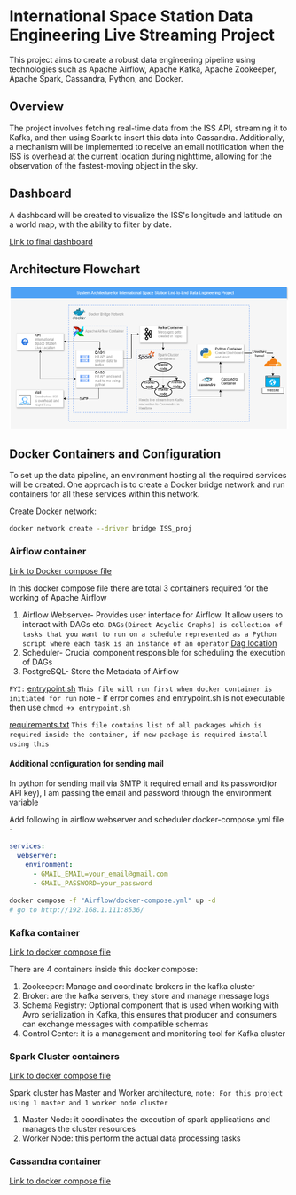 # International Space Station Data Engineering Live Streaming Project

This project aims to create a robust data engineering pipeline using technologies such as Apache Airflow, Apache Kafka, Apache Zookeeper, Apache Spark, Cassandra, Python, and Docker.

## Overview

The project involves fetching real-time data from the ISS API, streaming it to Kafka, and then using Spark to insert this data into Cassandra. Additionally, a mechanism will be implemented to receive an email notification when the ISS is overhead at the current location during nighttime, allowing for the observation of the fastest-moving object in the sky.

## Dashboard

A dashboard will be created to visualize the ISS's longitude and latitude on a world map, with the ability to filter by date.

[Link to final dashboard](https://isspydash.prabshhs.in)

## Architecture Flowchart

![FLowchart](ISS_system_Architecture.png)

## Docker Containers and Configuration

To set up the data pipeline, an environment hosting all the required services will be created. One approach is to create a Docker bridge network and run containers for all these services within this network.

Create Docker network:

```bash
docker network create --driver bridge ISS_proj
```

### Airflow container

[Link to Docker compose file](Containers/Airflow/docker-compose.yml)

In this docker compose file there are total 3 containers required for the working of Apache Airflow

1. Airflow Webserver- Provides user interface for Airflow. It allow users to interact with DAGs etc. `DAGs(Direct Acyclic Graphs) is collection of tasks that you want to run on a schedule represented as a Python script where each task is an instance of an operator` [Dag location](Containers/Airflow/dags)
2. Scheduler- Crucial component responsible for scheduling the execution of DAGs
3. PostgreSQL- Store the Metadata of Airflow

`FYI:` [entrypoint.sh](Containers/Airflow/script/entrypoint.sh) `This file will run first when docker container is initiated for run` note - if error comes and entrypoint.sh is not executable then use `chmod +x entrypoint.sh`

[requirements.txt](Containers/Airflow/requirements.txt) `This file contains list of all packages which is required inside the container, if new package is required install using this`


#### Additional configuration for sending mail

In python for sending mail via SMTP it required email and its password(or API key), I am passing the email and password through the environment variable

Add following in airflow webserver and scheduler docker-compose.yml file -

```yml
services:
  webserver:
    environment:
      - GMAIL_EMAIL=your_email@gmail.com
      - GMAIL_PASSWORD=your_password
```


```bash
docker compose -f "Airflow/docker-compose.yml" up -d
# go to http://192.168.1.111:8536/
```

### Kafka container

[Link to docker compose file](Containers/Kafka/docker-compose.yml)

There are 4 containers inside this docker compose:

1. Zookeeper: Manage and coordinate brokers in the kafka cluster
2. Broker: are the kafka servers, they store and manage message logs
3. Schema Registry: Optional component that is used when working with Avro serialization in Kafka, this ensures that producer and consumers can exchange messages with compatible schemas
4. Control Center: it is a management and monitoring tool for Kafka cluster

### Spark Cluster containers

[Link to docker compose file](Containers/Spark/docker-compose.yml)

Spark cluster has Master and Worker architecture, `note: For this project using 1 master and 1 worker node cluster`

1. Master Node: it coordinates the execution of spark applications and manages the cluster resources
2. Worker Node: this perform the actual data processing tasks

### Cassandra container

[Link to docker compose file](Containers/Cassandra/docker-compose.yml)
